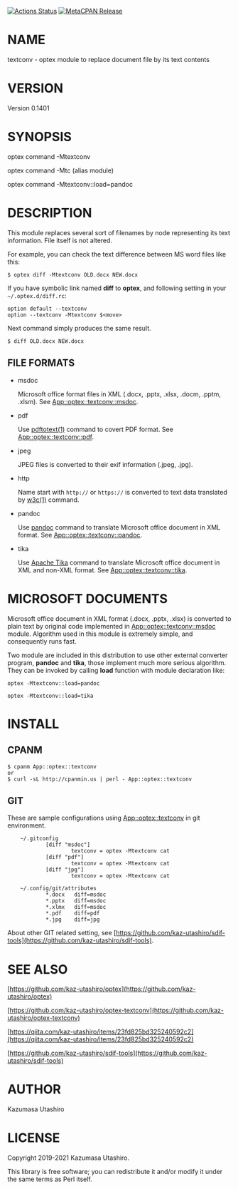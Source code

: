 [![Actions Status](https://github.com/kaz-utashiro/optex-textconv/workflows/test/badge.svg)](https://github.com/kaz-utashiro/optex-textconv/actions) [![MetaCPAN Release](https://badge.fury.io/pl/App-optex-textconv.svg)](https://metacpan.org/release/App-optex-textconv)
# NAME

textconv - optex module to replace document file by its text contents

# VERSION

Version 0.1401

# SYNOPSIS

optex command -Mtextconv

optex command -Mtc (alias module)

optex command -Mtextconv::load=pandoc

# DESCRIPTION

This module replaces several sort of filenames by node representing
its text information.  File itself is not altered.

For example, you can check the text difference between MS word files
like this:

    $ optex diff -Mtextconv OLD.docx NEW.docx

If you have symbolic link named **diff** to **optex**, and following
setting in your `~/.optex.d/diff.rc`:

    option default --textconv
    option --textconv -Mtextconv $<move>

Next command simply produces the same result.

    $ diff OLD.docx NEW.docx

## FILE FORMATS

- msdoc

    Microsoft office format files in XML (.docx, .pptx, .xlsx, .docm,
    .pptm, .xlsm).
    See [App::optex::textconv::msdoc](https://metacpan.org/pod/App::optex::textconv::msdoc).

- pdf

    Use [pdftotext(1)](http://man.he.net/man1/pdftotext) command to covert PDF format.
    See [App::optex::textconv::pdf](https://metacpan.org/pod/App::optex::textconv::pdf).

- jpeg

    JPEG files is converted to their exif information (.jpeg, .jpg).

- http

    Name start with `http://` or `https://` is converted to text data
    translated by [w3c(1)](http://man.he.net/man1/w3c) command.

- pandoc

    Use [pandoc](https://pandoc.org/) command to translate Microsoft
    office document in XML format.
    See [App::optex::textconv::pandoc](https://metacpan.org/pod/App::optex::textconv::pandoc).

- tika

    Use [Apache Tika](https://tika.apache.org/) command to translate
    Microsoft office document in XML and non-XML format.
    See [App::optex::textconv::tika](https://metacpan.org/pod/App::optex::textconv::tika).

# MICROSOFT DOCUMENTS

Microsoft office document in XML format (.docx, .pptx, .xlsx) is
converted to plain text by original code implemented in
[App::optex::textconv::msdoc](https://metacpan.org/pod/App::optex::textconv::msdoc) module.  Algorithm used in this module
is extremely simple, and consequently runs fast.

Two module are included in this distribution to use other external
converter program, **pandoc** and **tika**, those implement much more
serious algorithm.  They can be invoked by calling **load** function
with module declaration like:

    optex -Mtextconv::load=pandoc

    optex -Mtextconv::load=tika

# INSTALL

## CPANM

    $ cpanm App::optex::textconv
    or
    $ curl -sL http://cpanmin.us | perl - App::optex::textconv

## GIT

These are sample configurations using [App::optex::textconv](https://metacpan.org/pod/App::optex::textconv) in git
environment.

        ~/.gitconfig
                [diff "msdoc"]
                        textconv = optex -Mtextconv cat
                [diff "pdf"]
                        textconv = optex -Mtextconv cat
                [diff "jpg"]
                        textconv = optex -Mtextconv cat

        ~/.config/git/attributes
                *.docx   diff=msdoc
                *.pptx   diff=msdoc
                *.xlmx   diff=msdoc
                *.pdf    diff=pdf
                *.jpg    diff=jpg

About other GIT related setting, see
[https://github.com/kaz-utashiro/sdif-tools](https://github.com/kaz-utashiro/sdif-tools).

# SEE ALSO

[https://github.com/kaz-utashiro/optex](https://github.com/kaz-utashiro/optex)

[https://github.com/kaz-utashiro/optex-textconv](https://github.com/kaz-utashiro/optex-textconv)

[https://qiita.com/kaz-utashiro/items/23fd825bd325240592c2](https://qiita.com/kaz-utashiro/items/23fd825bd325240592c2)

[https://github.com/kaz-utashiro/sdif-tools](https://github.com/kaz-utashiro/sdif-tools)

# AUTHOR

Kazumasa Utashiro

# LICENSE

Copyright 2019-2021 Kazumasa Utashiro.

This library is free software; you can redistribute it and/or modify
it under the same terms as Perl itself.
